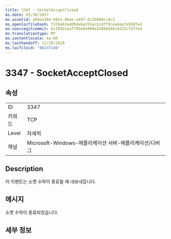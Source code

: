 ```yaml
---
title: 3347 - SocketAcceptClosed
ms.date: 03/30/2017
ms.assetid: a84ea364-b0e1-4bee-a497-dc2b988cc4c3
ms.openlocfilehash: f376e63add9deba155ac2cd7f9cea4aafe5b07ed
ms.sourcegitcommit: bc293b14af795e0e999e3304dd40c0222cf2ffe4
ms.translationtype: MT
ms.contentlocale: ko-KR
ms.lasthandoff: 11/26/2020
ms.locfileid: "96237146"
---
```

# <a name="3347---socketacceptclosed"></a>3347 - SocketAcceptClosed

## <a name="properties"></a>속성  
  
|||  
|-|-|  
|ID|3347|  
|키워드|TCP|  
|Level|자세히|  
|채널|Microsoft-Windows-애플리케이션 서버-애플리케이션/디버그|  
  
## <a name="description"></a>Description  

 이 이벤트는 소켓 수락이 종료될 때 내보내집니다.  
  
## <a name="message"></a>메시지  

 소켓 수락이 종료되었습니다.  
  
## <a name="details"></a>세부 정보
